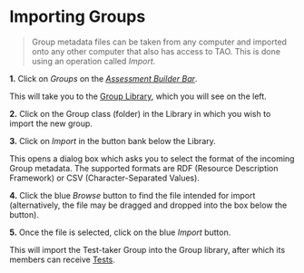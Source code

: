 <!--
    created_at: 2016-12-15
    authors:         
      - Catherine Pease
--> 

# Importing Groups

>Group metadata files can be taken from any computer and imported onto any other computer that also has access to TAO. This is done using an operation called *Import*.

**1.**  Click on *Groups* on the *[Assessment Builder Bar](../appendix/glossary.md#assessment-builder-bar)*.

This will take you to the [Group Library](../appendix/glossary.md#group-library), which you will see on the left.

**2.**  Click on the Group class (folder) in the Library in which you wish to import the new group.

**3.**  Click on *Import* in the button bank below the Library.

This opens a dialog box which asks you to select the format of the incoming Group metadata. The supported formats are RDF (Resource Description Framework) or CSV (Character-Separated Values).

**4.** Click the blue *Browse* button to find the file intended for import (alternatively, the file may be dragged and dropped into the box below the button).

**5.** Once the file is selected, click on the blue *Import* button.

This will import the Test-taker Group into the Group library, after which its members can receive [Tests](../deliveries/create-a-new-delivery.md).
